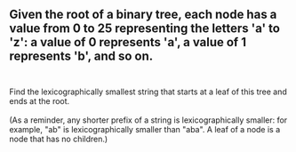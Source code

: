 ## Given the root of a binary tree, each node has a value from 0 to 25 representing the letters 'a' to 'z': a value of 0 represents 'a', a value of 1 represents 'b', and so on. <br> <br> 
Find the lexicographically smallest string that starts at a leaf of this tree and ends at the root. <br> <br> 
(As a reminder, any shorter prefix of a string is lexicographically smaller: for example, "ab" is lexicographically smaller than "aba".  A leaf of a node is a node that has no children.) <br> 
